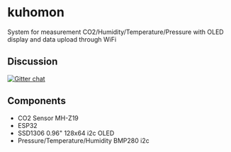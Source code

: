 # kuhomon

System for measurement CO2/Humidity/Temperature/Pressure with OLED display and data upload through WiFi

## Discussion
[![Gitter chat](https://badges.gitter.im/kuhomon.png)](https://gitter.im/kuhomon)


## Components

- CO2 Sensor MH-Z19
- ESP32
- SSD1306 0.96" 128x64 i2c OLED
- Pressure/Temperature/Humidity BMP280 i2c
